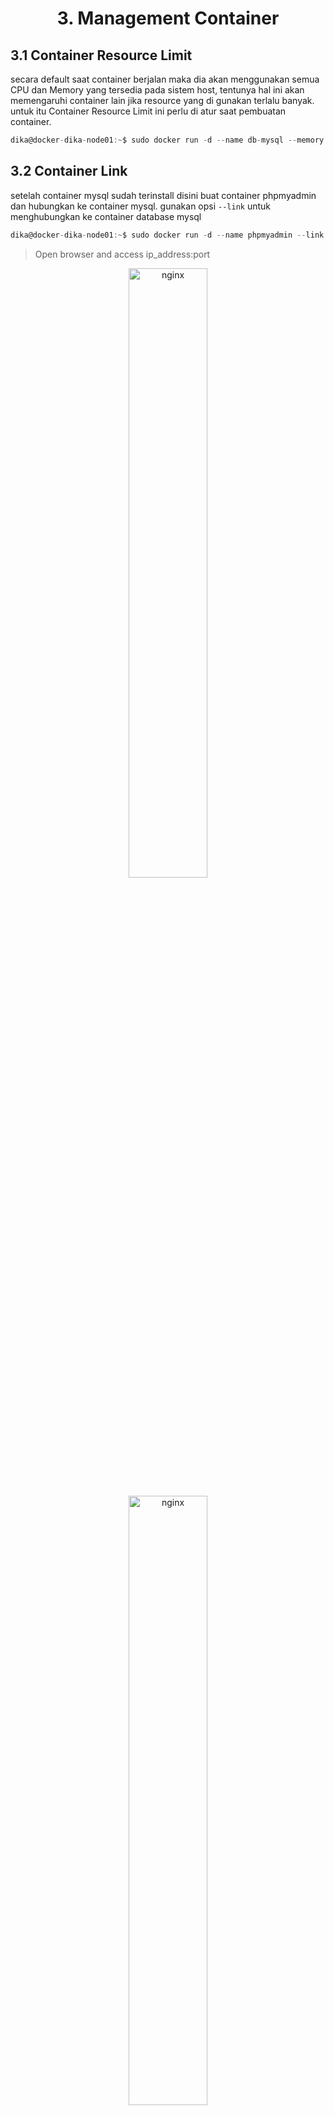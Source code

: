 <!-- Heading -->
<h1 align="center">3. Management Container</h1>

## 3.1 Container Resource Limit
secara default saat container berjalan maka dia akan menggunakan semua CPU dan Memory yang tersedia pada sistem host, tentunya hal ini akan memengaruhi container lain jika resource yang di gunakan terlalu banyak. untuk itu Container Resource Limit ini perlu di atur saat pembuatan container.
 ```js
dika@docker-dika-node01:~$ sudo docker run -d --name db-mysql --memory 100m --cpus 0.5 -e MYSQL_ROOT_PASSWORD=kits123 -e MYSQL_DATABASE="Komunitas IT" -p 3306:3306 mysql:latest
```

## 3.2 Container Link 
setelah container mysql sudah terinstall disini buat container phpmyadmin dan hubungkan ke container mysql. gunakan opsi `--link` untuk menghubungkan ke container database mysql
 ```js
dika@docker-dika-node01:~$ sudo docker run -d --name phpmyadmin --link db-mysql:db -p 8000:80 phpmyadmin:latest
```

>Open browser and access ip_address:port
<p align="center">
  <img src="images/images-1.png" witdh="50%" height="50%" alt="nginx"/>
</p>
<p align="center">
  <img src="images/images-2.png" witdh="50%" height="50%" alt="nginx"/>
</p>

## 3.3 Docker Volume
docker volume seperti sebuah storage yang digunakan docker untuk menyimpan data, by default volume auto generate saat membuat ataupun menjalankan container

> 3.3.1 Mount Volume with busybox

buat directory baru dan isi dengan sebuah data sederhana
```js
dika@docker-dika-node01:~$ for i in {1..3};do mkdir data-kits/komunitas-it-$i;done && for i in {1..3};do echo "Komunitas IT #$i" > data-kits/komunitas-it-$i/data.txt;done
dika@docker-dika-node01:~$ tree
.
├── data-kits
│   ├── komunitas-it-1
│   │   └── data.txt
│   ├── komunitas-it-2
│   │   └── data.txt
│   └── komunitas-it-3
│       └── data.txt
└── snap
    └── docker
        ├── 2932
        ├── common
        └── current -> 2932

10 directories, 3 files
dika@docker-dika-node01:~$
```

create volume forkits
 ```js
dika@docker-dika-node01:~$ sudo docker volume create forkits
[sudo] password for dika: 
forkits
dika@docker-dika-node01:~$ sudo docker volume ls
DRIVER    VOLUME NAME
local     79cc97991f06eaa6d2450367be7bf3637fa18d41426d7c1316e164465c11c067
local     forkits
```

lakukan pull image `busybox` (perangkat lunak yang menggabungkan berbagai perintah dan utilitas dasar Unix/Linux ke dalam satu file eksekusi tunggal yang ringan)
```js
dika@docker-dika-node01:~$ sudo docker pull busybox:latest
latest: Pulling from library/busybox
2fce1e0cdfc5: Pull complete
Digest: sha256:c230832bd3b0be59a6c47ed64294f9ce71e91b327957920b6929a0caa8353140
Status: Downloaded newer image for busybox:latest
docker.io/library/busybox:latest
dika@docker-dika-node01:~$ sudo docker images
REPOSITORY   TAG       IMAGE ID       CREATED         SIZE
phpmyadmin   latest    2c40d71042e9   2 weeks ago     562MB
nginx        latest    39286ab8a5e1   5 weeks ago     188MB
mysql        latest    680b8c60dce6   8 weeks ago     586MB
busybox      latest    6fd955f66c23   16 months ago   4.26MB
```
deploy volume yang telah terbuat kedalam container busybox
```js
dika@docker-dika-node01:~$ sudo docker create -v /forkits --name KITS busybox
623771f81f7ab1d349504de044d66a65e9be7b351bc8b1c49ea3209499627f0a
dika@docker-dika-node01:~$ sudo docker ps -a
CONTAINER ID   IMAGE     COMMAND   CREATED         STATUS    PORTS     NAMES
623771f81f7a   busybox   "sh"      9 seconds ago   Created             KITS
```
copy data yang dibuat diawal kedalam volume busybox
```js
dika@docker-dika-node01:~$ cd data-kits/
dika@docker-dika-node01:~/data-kits$ sudo docker cp . KITS:/forkits
Successfully copied 6.14kB to KITS:/forkits
```
test volume dengan membuat 1 container ubuntu dan lakukan mount ke volume busybox. jika sudah masuk kedalam container jalankan periuntah `df -h` dan `lsblk -l` untuk melihat mounted volume
```js
dika@docker-dika-node01:~$ sudo docker run -it --volumes-from KITS ubuntu /bin/bash
root@f0412ed18b88:/# df -h
Filesystem      Size  Used Avail Use% Mounted on
overlay          20G  6.0G   13G  33% /
tmpfs            64M     0   64M   0% /dev
shm              64M     0   64M   0% /dev/shm
/dev/sda2        20G  6.0G   13G  33% /forkits
tmpfs           457M     0  457M   0% /proc/asound
tmpfs           457M     0  457M   0% /proc/acpi
tmpfs           457M     0  457M   0% /proc/scsi
tmpfs           457M     0  457M   0% /sys/firmware
root@f0412ed18b88:/# lsblk -l
NAME  MAJ:MIN RM  SIZE RO TYPE MOUNTPOINTS
loop0   7:0    0 74.3M  1 loop
loop1   7:1    0  132M  1 loop
loop2   7:2    0 38.8M  1 loop
sda     8:0    0   20G  0 disk
sda1    8:1    0    1M  0 part
sda2    8:2    0   20G  0 part /etc/hosts
                               /etc/hostname
                               /etc/resolv.conf
                               /forkits
sr0    11:0    1  2.6G  0 rom
```
terakhir test `ls -R` dan `cat` semua isi file data yang dimasukkan kedalam volume 
```js
root@f0412ed18b88:/# ls -R forkits/
forkits/:
komunitas-it-1  komunitas-it-2  komunitas-it-3

forkits/komunitas-it-1:
data.txt

forkits/komunitas-it-2:
data.txt

forkits/komunitas-it-3:
data.txt

root@f0412ed18b88:/# for x in {1..3}; do cat forkits/komunitas-it-$x/data.txt; done
Komunitas IT #1
Komunitas IT #2
Komunitas IT #3
```
<hr />

> 3.3.2 Mount Volume with NFS 

create directory yang ingin di share, untuk share disini kita gunakan directory data-kits sebelumnya
```js
dika@docker-dika-node01:~$ tree data-kits/
data-kits/
├── komunitas-it-1
│   └── data.txt
├── komunitas-it-2
│   └── data.txt
└── komunitas-it-3
    └── data.txt

4 directories, 3 files
dika@docker-dika-node01:~$
```

run container baru dengan images nfs dan share directory arahin ke `data-kits`
```js
dika@docker-dika-node01:~$ sudo docker run -d --name nfs-server-dika --restart unless-stopped --privileged -e SHARED_DIRECTORY=/data -v ~/data-kits:/data -p 2049:2049 itsthenetwork/nfs-serv
er-alpine
Unable to find image 'itsthenetwork/nfs-server-alpine:latest' locally
latest: Pulling from itsthenetwork/nfs-server-alpine
bdf0201b3a05: Pull complete
8e751f03d47e: Pull complete
68ecfeaf6b18: Pull complete
9b7b81142e96: Pull complete
636af84da018: Pull complete
b266affcdfe5: Pull complete
Digest: sha256:7fa99ae65c23c5af87dd4300e543a86b119ed15ba61422444207efc7abd0ba20
Status: Downloaded newer image for itsthenetwork/nfs-server-alpine:latest
44b3f62844af306385115c7b21732958372f968fbdaa0cc3f011b34efc292ef0
dika@docker-dika-node01:~$ sudo docker ps
CONTAINER ID   IMAGE                             COMMAND              CREATED         STATUS         PORTS                                       NAMES
44b3f62844af   itsthenetwork/nfs-server-alpine   "/usr/bin/nfsd.sh"   6 seconds ago   Up 4 seconds   0.0.0.0:2049->2049/tcp, :::2049->2049/tcp   nfs-server-dika
dika@docker-dika-node01:~$
```
`options docker run container nfs:`
```js
--restart unless-stopped  //mengatur container restart secara otomatis kecuali dihentikan oleh user
--privileged  //hak akses penuh ke container
-e SHARED_DIRECTORY=/data //menentukan environment path directory yang akan di ekspos oleh nsf server
-v ~/data-kits:/data  //mount directory sumber ke directory /data sebagai storage yang dapat diakses melalui NFS
-p 2049:2049 //port default NFS
```

test pada `docker-dika-node02`, install nfs client untuk akses server nfs
```js
dika@docker-dika-node02:~$ sudo apt install nfs-common 
Reading package lists... Done
Building dependency tree... Done
Reading state information... Done
nfs-common is already the newest version (1:2.6.4-3ubuntu5).
0 upgraded, 0 newly installed, 0 to remove and 25 not upgraded.
```

make directory dan lakukan mount ke server nfs
```js
dika@docker-dika-node02:~$ mkdir data
dika@docker-dika-node02:~$ tree
.
└── data

2 directories, 0 files

dika@docker-dika-node02:~$ sudo mount -v -t nfs4 10.10.10.11:/ data/
mount.nfs4: timeout set for Fri Sep 20 02:50:34 2024
mount.nfs4: trying text-based options 'vers=4.2,addr=10.10.10.11,clientaddr=10.10.10.12'   

dika@docker-dika-node02:~$ df -h
Filesystem      Size  Used Avail Use% Mounted on
tmpfs            92M  1.4M   91M   2% /run
/dev/sda2        20G  4.4G   15G  24% /
tmpfs           457M     0  457M   0% /dev/shm
tmpfs           5.0M     0  5.0M   0% /run/lock
tmpfs            92M   12K   92M   1% /run/user/1000
10.10.10.11:/    20G  6.1G   13G  33% /home/dika/data
dika@docker-dika-node02:~$ tree data/
data/
├── komunitas-it-1
│   └── data.txt
├── komunitas-it-2
│   └── data.txt
└── komunitas-it-3
    └── data.txt

4 directories, 3 files
```
sekarang buat directory data kits menjadi 10 list data dari `docker-dika-node02`
```js
dika@docker-dika-node02:~$ for i in {4..10}; do mkdir data/komunitas-it-$i;done && for i in {4
..10}; do echo "Komunitas IT#$i" > data/komunitas-it-$i/data.txt; done
```

cek di `docker-dika-node01`
```js
dika@docker-dika-node01:~$ tree -v
.
├── data-kits
│   ├── komunitas-it-1
│   │   └── data.txt
│   ├── komunitas-it-2
│   │   └── data.txt
│   ├── komunitas-it-3
│   │   └── data.txt
│   ├── komunitas-it-4
│   │   └── data.txt
│   ├── komunitas-it-5
│   │   └── data.txt
│   ├── komunitas-it-6
│   │   └── data.txt
│   ├── komunitas-it-7
│   │   └── data.txt
│   ├── komunitas-it-8
│   │   └── data.txt
│   ├── komunitas-it-9
│   │   └── data.txt
│   └── komunitas-it-10
│       └── data.txt
└── snap
    └── docker
        ├── 2932
        ├── common
        └── current -> 2932

17 directories, 10 files
dika@docker-dika-node01:~$
```

> 3.3.3 Docker Volume Permission

sesuai namanya docker volume permissions mengatur hak akses untuk container ketika volume di mount kedalam container. by default saat mount tanpa mendefinisikan permission maka hak akses container terhadap volume tersebut adalah rw (read write).

1. Read Write

create new volume dan mount kedalam container baru lalu pastikan <b>RW: true</b> saat dilakukan inspect pada container.
```js
dika@docker-dika-node01:~$ sudo docker volume create rw-volume 
[sudo] password for dika: 
rw-volume
dika@docker-dika-node01:~$ sudo docker run -d --name nginx-rw -v rw-volume:/usr/share/nginx/h
tml -p 8080:80 nginx:latest
36de99619beb2df1a68184c380da5e9cbe665572c88cbe688925894e733cab95
dika@docker-dika-node01:~$ sudo docker inspect nginx-rw | grep -i mounts -A10
        "Mounts": [
            {
                "Type": "volume",
                "Name": "rw-volume",
                "Source": "/var/snap/docker/common/var-lib-docker/volumes/rw-volume/_data",  
                "Destination": "/usr/share/nginx/html",
                "Driver": "local",
                "Mode": "z",
                "RW": true,
                "Propagation": ""
            }
```
kemudian ubah isi content pada nginx lalu verify dengan curl 
```js
dika@docker-dika-node01:~$ sudo docker exec -it nginx-rw bash -c 'echo "The Usefull IT" > /usr/share/nginx/html/index.html'
dika@docker-dika-node01:~$ sudo docker inspect nginx-rw | grep -i ipaddress
            "SecondaryIPAddresses": null,
            "IPAddress": "172.17.0.3",
                    "IPAddress": "172.17.0.3",
dika@docker-dika-node01:~$ curl 127.17.0.3:8080
The Usefull IT
```

2. Read-Only

sesuai namanya hak akses read-only yang diterapkan ke dalam sebuah container akan membuat container hanya bisa membaca resource pada sebuah volume. ulangi konfigurasi seperti sebelumnya 
```js
dika@docker-dika-node01:~$ sudo docker volume create ro-volume
ro-volume
dika@docker-dika-node01:~$ sudo docker run -d --name nginx-ro -v ro-volume:/usr/share/nginx/h
tml:ro -p 8081:80 nginx:latest
160c2e57c3a8abfcb6c769a99a788455b6cd74643eabe01e4b2101203f5b4e0c

// terlihat hasil inspect berbeda pada sebelumnya, karena hak akses yang diberikan read-only maka pada status RW akan false
dika@docker-dika-node01:~$ sudo docker inspect nginx-ro | grep -i mounts -A10
        "Mounts": [
            {
                "Type": "volume",
                "Name": "ro-volume",
                "Source": "/var/snap/docker/common/var-lib-docker/volumes/ro-volume/_data",  
                "Destination": "/usr/share/nginx/html",
                "Driver": "local",
                "Mode": "ro",
                "RW": false,
                "Propagation": ""
            }
```

dan saat dilakukan uji coba untuk merubah isi content nginx dari internal container maka akan muncul output `Read-Only`
```js
dika@docker-dika-node01:~$ sudo docker exec -it nginx-ro bash -c 'echo "Komunitas IT 2024" > 
/usr/share/nginx/html/index.html'
bash: line 1: /usr/share/nginx/html/index.html: Read-only file system
```

namun jika ingin merubah isi content pada nginx kita bisa lakukan pada terminal host docker atau external container, karena diawal yang diberi read-only saja hanya pada container. jika sudah verify dengan curl 
```js
dika@docker-dika-node01:~$ echo "Komunitas IT 2024" > index.html && sudo cp index.html /var/snap/docker/common/var-lib-docker/volumes/ro-volume/_data
dika@docker-dika-node01:~$ sudo docker inspect nginx-ro | grep -i ipaddress
            "SecondaryIPAddresses": null,
            "IPAddress": "172.17.0.4",
                    "IPAddress": "172.17.0.4",
dika@docker-dika-node01:~$ curl 172.17.0.4
Komunitas IT 2024
```

> 3.3.4 Volume SSHFS

driver sshfs memungkinkan untuk membuat volume dari directory vm/instance lain dengan memanfaatkan ssh yang membuat directory remote server seolah olah berada pada mesin local.

create new directory dengan file yang akan di jadikan remote server `docker-dika-node02`
```js
dika@docker-dika-node02:~$ mkdir website && echo "Komunitas IT 2024" > website/index.
html 
dika@docker-dika-node02:~$ tree
.
└── website
    └── index.html

2 directories, 1 file
```

pindah ke instance `docker-dika-node01` dan install plugin sshfs
```js
dika@docker-dika-node01:~$ sudo docker plugin install --grant-all-permissions vieux/sshfs
latest: Pulling from vieux/sshfs
Digest: sha256:1d3c3e42c12138da5ef7873b97f7f32cf99fb6edde75fa4f0bcf9ed277855811
52d435ada6a4: Complete
Installed plugin vieux/sshfs
dika@docker-dika-node01:~$ sudo docker plugin ls
ID             NAME                 DESCRIPTION               ENABLED
c6bd1135f23b   vieux/sshfs:latest   sshFS plugin for Docker   true
```

pastiin kedua vm sudah di konfigurasi passswordless, kemudian definisiin directory `.ssh` pada plugin
```js
dika@docker-dika-node01:~$ sudo docker plugin ls
ID             NAME                 DESCRIPTION               ENABLED
c6bd1135f23b   vieux/sshfs:latest   sshFS plugin for Docker   true
dika@docker-dika-node01:~$ sudo docker plugin disable vieux/sshfs
vieux/sshfs
dika@docker-dika-node01:~$ sudo docker plugin set vieux/sshfs sshkey.source=/home/dika/.ssh
dika@docker-dika-node01:~$ sudo docker plugin enable vieux/sshfs:latest
vieux/sshfs:latest
dika@docker-dika-node01:~$ sudo docker plugin ls
ID             NAME                 DESCRIPTION               ENABLED
c6bd1135f23b   vieux/sshfs:latest   sshFS plugin for Docker   true
```

create volume dengan menggunakan plugin `vieux/sshfs`
```js
dika@docker-dika-node01:~$ sudo docker volume create --driver vieux/sshfs -o sshcmd=dika@docke
r-dika-node02:~/website -o allow_other ssh-volume
ssh-volume
dika@docker-dika-node01:~$ sudo docker volume inspect ssh-volume
[
    {
        "CreatedAt": "0001-01-01T00:00:00Z",
        "Driver": "vieux/sshfs:latest",
        "Labels": null,
        "Mountpoint": "/mnt/volumes/418704105d9c697e81afebce6ca20ec8",
        "Name": "ssh-volume",
        "Options": {
            "allow_other": "",
            "sshcmd": "dika@docker-dika-node02:/home/dika/website"
        },
        "Scope": "local"
    }
]
```

build container dan lakukan mount ke `ssh-volume`
```js
dika@docker-dika-node01:~$ sudo docker run -d --name nginx-sshfs -p 8090:80 -v ssh-volume:/usr
/share/nginx/html nginx:latest
\\Unable to find image 'nginx:latest' locally
latest: Pulling from library/nginx
a2318d6c47ec: Pull complete
095d327c79ae: Pull complete
bbfaa25db775: Pull complete
7bb6fb0cfb2b: Pull complete
0723edc10c17: Pull complete
24b3fdc4d1e3: Pull complete
3122471704d5: Pull complete
Digest: sha256:04ba374043ccd2fc5c593885c0eacddebabd5ca375f9323666f28dfd5a9710e3
Status: Downloaded newer image for nginx:latest
aa52c96ae820945512d3700f9672b5a1ad9e37d9d6a45942280e200598862a16
```

verify dengan curl
```js
dika@docker-dika-node01:~$ curl localhost:8090
Komunitas IT 2024
```

test edit file di instance `docker-dika-node02` untuk memastikan ssh-volume melakukan `sync`.
```js
dika@docker-dika-node01:~$ ssh dika@docker-dika-node02 -t 'echo "The Usefull IT" > website/ind
ex.html'
dika@docker-dika-node01:~$ curl localhost:8090
The Usefull IT
```

## Network Driver Docker
`network driver` adalah sebuah komponen pada docker yang memungkinkan container untuk berkomunikasi satu sama lain ataupun dengan jaringan eksternal. by default saat pertama kali install docker akan diberi beberapa driver bawaan `bridge,host,null`
 ```js
 dika@docker-dika-node01:~$ sudo docker network ls
NETWORK ID     NAME      DRIVER    SCOPE
7efe77ffbe83   bridge    bridge    local
4b17b13cf693   host      host      local
cf23a014cc75   none      null      local
```

> 1. Network Bridge

driver bridge biasanya digunakan untuk menghubungkan antara container ke instance dengan membuat network baru. by default jika tidak mendefinisikan driver network maka yang akan digunakan adalah network bridge.

create new network dengan menggunakan driver bridge
```js
dika@docker-dika-node01:~$ sudo docker network create --driver bridge my-bridge      
c10e64e0e87da61b4c701899fa350fb6e21410e0a7b3862b5a821051430ac7ea
dika@docker-dika-node01:~$ sudo docker network inspect my-bridge
[
    {
        "Name": "my-bridge",
        "Id": "c10e64e0e87da61b4c701899fa350fb6e21410e0a7b3862b5a821051430ac7ea",    
        "Created": "2024-09-24T01:13:06.712590369Z",
        "Scope": "local",
        "Driver": "bridge",
        "EnableIPv6": false,
        "IPAM": {
            "Driver": "default",
            "Options": {},
            "Config": [
                {
                    "Subnet": "172.19.0.0/16",
                    "Gateway": "172.19.0.1"
                }
            ]
        },
        "Internal": false,
        "Attachable": false,
        "Ingress": false,
        "ConfigFrom": {
            "Network": ""
        },
        "ConfigOnly": false,
        "Containers": {},
        "Options": {},
        "Labels": {}
    }
]
```

buat container baru yang diarahkan ke nework yang baru dibuat dan verify dengan inspect untuk memastikan network yang didapat sudah sesuai.
```js
dika@docker-dika-node01:~$ sudo docker run -dit --name ubuntu --network my-bridge ubu
ntu:latest
eb4e80c7b021f56094b8140cfc64b8e2f8da425dd5ca9579ab481731635e646a
dika@docker-dika-node01:~$ sudo docker ps
CONTAINER ID   IMAGE           COMMAND       CREATED          STATUS         PORTS     NAMES
eb4e80c7b021   ubuntu:latest   "/bin/bash"   11 seconds ago   Up 4 seconds             ubuntu
dika@docker-dika-node01:~$ sudo docker inspect ubuntu | grep -i ipaddress -A2
            "SecondaryIPAddresses": null,
            "SecondaryIPv6Addresses": null,
            "EndpointID": "",
--
            "IPAddress": "",
            "IPPrefixLen": 0,
            "IPv6Gateway": "",
--
                    "IPAddress": "172.19.0.2",
                    "IPPrefixLen": 16,
                    "IPv6Gateway": "",
```
 
 > 2. Network Host

 driver host adalah driver yang memungkinkan container untuk menggunakan jaringan host secara langsung, hal ini menyebabkan tidak adanya isolasi network antara host dan container yang mana semua port dan interface yang tersedia di host juga tersedia di container.

 karena by default setiap instance hanya memiliki 1 network maka kita tidak perlu create driver baru seperti sebelumnya dan bisa langsung menggunakan opsi `--driver` saat pembuatan container jika ingin menerapkan network host pada container

```js
dika@docker-dika-node01:~$ sudo docker run -dit --name ubuntu2 --network host ubuntu:latest
f718dd0a341394e30ad851ea4db8292468af2eb286620ecdd0bc4cae0d035cd0
dika@docker-dika-node01:~$ sudo docker ps
CONTAINER ID   IMAGE           COMMAND       CREATED          STATUS          PORTS     NAMES
f718dd0a3413   ubuntu:latest   "/bin/bash"   4 seconds ago    Up 3 seconds              ubuntu2
eb4e80c7b021   ubuntu:latest   "/bin/bash"   16 minutes ago   Up 16 minutes             ubuntu
dika@docker-dika-node01:~$ sudo docker inspect ubuntu2 | grep -i ipaddress -A5
            "SecondaryIPAddresses": null,
            "SecondaryIPv6Addresses": null,
            "EndpointID": "",
            "Gateway": "",
            "GlobalIPv6Address": "",
            "GlobalIPv6PrefixLen": 0,
            "IPAddress": "",
            "IPPrefixLen": 0,
            "IPv6Gateway": "",
            "MacAddress": "",
            "Networks": {
                "host": {       //network pada container ubuntu2 menggunakan host sesuai yang didefinisikan di sebelumnya
--
                    "IPAddress": "",
                    "IPPrefixLen": 0,
                    "IPv6Gateway": "",
                    "GlobalIPv6Address": "",
                    "GlobalIPv6PrefixLen": 0,
                    "MacAddress": "",
```

verify dengan masuk kedalam container untuk cek interface, by default container ubuntu nelum terinstall banyak package seperti `iproute2` untuk mengelola beberapa aspek jaringan.
```js
ika@docker-dika-node01:~$ sudo docker exec -it ubuntu2 /bin/bash
root@docker-dika-node01:/# ip -br a
bash: ip: command not found
root@docker-dika-node01:/# apt update 
Get:1 http://archive.ubuntu.com/ubuntu noble InRelease [256 kB]
Get:2 http://security.ubuntu.com/ubuntu noble-security InRelease [126 kB]
Get:3 http://archive.ubuntu.com/ubuntu noble-updates InRelease [126 kB]
29% [10 Packages 631 kB/19.3 MB 3%]     

root@docker-dika-node01:/# apt install iproute2
Reading package lists... Done
Building dependency tree... Done
Reading state information... Done
iproute2 is already the newest version (6.1.0-1ubuntu6).
0 upgraded, 0 newly installed, 0 to remove and 3 not upgraded.
root@docker-dika-node01:/# ip -br a
lo               UNKNOWN        127.0.0.1/8 ::1/128
ens33            UP             192.168.76.169/24 metric 100 fe80::20c:29ff:fec9:7016/64
ens37            UP             10.10.10.11/24 fe80::20c:29ff:fec9:7020/64
docker0          DOWN           172.17.0.1/16
br-c10e64e0e87d  UP             172.19.0.1/16 fe80::42:3ff:fe9f:7d/64
veth579066e@if7  UP             fe80::88ff:2aff:fef1:665e/64
```